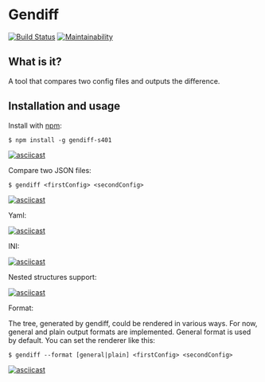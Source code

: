 # Gendiff

[![Build Status](https://travis-ci.com/k5md/project-lvl2-s401.svg?branch=master)](https://travis-ci.com/k5md/project-lvl2-s401)
[![Maintainability](https://api.codeclimate.com/v1/badges/2148f2b145d7c8e43149/maintainability)](https://codeclimate.com/github/k5md/project-lvl2-s401/maintainability)

## What is it?

A tool that compares two config files and outputs the difference.

## Installation and usage
Install with [npm](https://npmjs.org/):
```
$ npm install -g gendiff-s401
```
[![asciicast](https://asciinema.org/a/8s3v2CYYWukZ7GONNDav8yeGE.svg)](https://asciinema.org/a/8s3v2CYYWukZ7GONNDav8yeGE)

Compare two JSON files:

```
$ gendiff <firstConfig> <secondConfig>
```
[![asciicast](https://asciinema.org/a/wcObRSLn0ceDrZaKfKqkC539g.svg)](https://asciinema.org/a/wcObRSLn0ceDrZaKfKqkC539g)

Yaml:

[![asciicast](https://asciinema.org/a/3eIEjBAOr7JVM7iHYE0GP2iGg.svg)](https://asciinema.org/a/3eIEjBAOr7JVM7iHYE0GP2iGg)

INI:

[![asciicast](https://asciinema.org/a/CTYsE5TjuTtPm4dwxrB9td3Ma.svg)](https://asciinema.org/a/CTYsE5TjuTtPm4dwxrB9td3Ma)

Nested structures support:

[![asciicast](https://asciinema.org/a/2E6U33umv8DfKFTSqbBLyke3i.svg)](https://asciinema.org/a/2E6U33umv8DfKFTSqbBLyke3i)

Format:

The tree, generated by gendiff, could be rendered in various ways. For now, general and plain output formats are implemented. General format is used by default. You can set the renderer like this:

```
$ gendiff --format [general|plain] <firstConfig> <secondConfig>
```
[![asciicast](https://asciinema.org/a/eQ3O6hKJqUn5TGHXEY9nPnaOe.svg)](https://asciinema.org/a/eQ3O6hKJqUn5TGHXEY9nPnaOe)